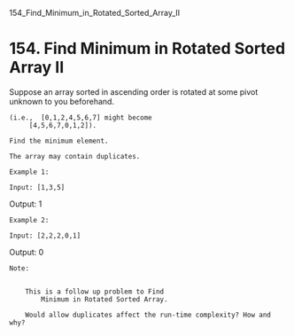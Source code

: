 154_Find_Minimum_in_Rotated_Sorted_Array_II
# 154. Find Minimum in Rotated Sorted Array II

Suppose an array sorted in ascending order is rotated at some pivot unknown to you
        beforehand.

    (i.e.,  [0,1,2,4,5,6,7] might become
         [4,5,6,7,0,1,2]).

    Find the minimum element.

    The array may contain duplicates.

    Example 1:

    Input: [1,3,5]
Output: 1

    Example 2:

    Input: [2,2,2,0,1]
Output: 0

    Note:

    
        This is a follow up problem to Find
            Minimum in Rotated Sorted Array.
        
        Would allow duplicates affect the run-time complexity? How and why?